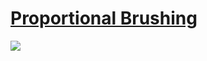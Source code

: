 # [Proportional Brushing](https://public.tableau.com/app/profile/jiakun.zheng/viz/LOD14-ProportionalBrushing/Dashboard)

<div class='tableauPlaceholder' id='viz1660759817212' style='position: relative'><noscript><a href='#'><img alt=' '
                src='https:&#47;&#47;public.tableau.com&#47;static&#47;images&#47;LO&#47;LOD14-ProportionalBrushing&#47;Dashboard&#47;1_rss.png'
                style='border: none' /></a></noscript></div>
